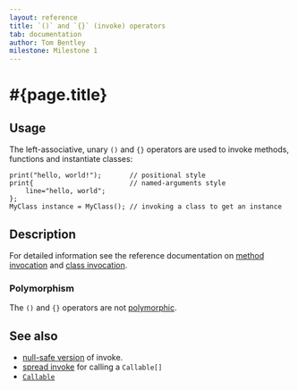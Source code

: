 ```yaml
---
layout: reference
title: `()` and `{}` (invoke) operators
tab: documentation
author: Tom Bentley
milestone: Milestone 1
---
```


# #{page.title}

## Usage 

The left-associative, unary `()` and `{}` operators are used to invoke methods, 
functions and instantiate classes:

    print("hello, world!");       // positional style
    print{                        // named-arguments style
        line="hello, world";
    };
    MyClass instance = MyClass(); // invoking a class to get an instance

## Description

For detailed information see the reference documentation on 
[method invocation](/documentation/reference/expression/method-invocation) and 
[class invocation](/documentation/reference/expression/class-invocation).

### Polymorphism

The `()` and `{}` operators are not [polymorphic](/documentation/tour/language-module/#operator_polymorphism). 

## See also

* [null-safe version](../nullsafe-invoke) of invoke.
* [spread invoke](../spread-invoke) for calling a `Callable[]`
* [`Callable`](../../ceylon.language/Callable)

